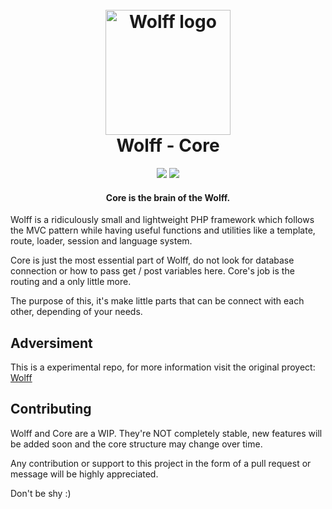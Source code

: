 <h1 align="center">
  <br>
  <img src="https://github.com/cframo/Wolff-core/blob/master/Resources/img/logo.png" alt="Wolff logo" width="200">
  <br>
  Wolff - Core
  <br>
</h1>

<p align="center">
<img src="https://img.shields.io/badge/stability-experimental-orange.svg"> <img src="https://img.shields.io/badge/version-0.1.0-blue.svg">
</p>
<h4 align="center">Core is the brain of the Wolff.</h4>

Wolff is a ridiculously small and lightweight PHP framework which follows the MVC pattern while having useful functions and utilities like a template, route, loader, session and language system. 


Core is just the most essential part of Wolff, do not look for database connection or how to pass get / post variables here. Core's job is the routing and a only little more. 

The purpose of this, it's make little parts that can be connect with each other, depending of your needs.

## Adversiment

This is a experimental repo, for more information visit the original proyect: [Wolff](https://github.com/Usbac/Wolff/)


## Contributing

Wolff and Core are a WIP. They're NOT completely stable, new features will be added soon and the core structure may change over time.

Any contribution or support to this project in the form of a pull request or message will be highly appreciated.

Don't be shy :)
